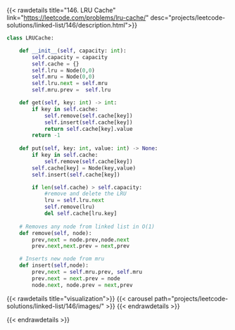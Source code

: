 {{< rawdetails title="146. LRU Cache" link="https://leetcode.com/problems/lru-cache/" 
	desc="projects/leetcode-solutions/linked-list/146/description.html">}}

```python
class LRUCache:

    def __init__(self, capacity: int):
        self.capacity = capacity
        self.cache = {}    
        self.lru = Node(0,0)
        self.mru = Node(0,0)
        self.lru.next = self.mru
        self.mru.prev =  self.lru

    def get(self, key: int) -> int:
        if key in self.cache:
            self.remove(self.cache[key])
            self.insert(self.cache[key])
            return self.cache[key].value
        return -1
        
    def put(self, key: int, value: int) -> None:
        if key in self.cache:
            self.remove(self.cache[key])
        self.cache[key] = Node(key,value)
        self.insert(self.cache[key])

        if len(self.cache) > self.capacity:
            #remove and delete the LRU
            lru = self.lru.next
            self.remove(lru)
            del self.cache[lru.key]
        
	# Removes any node from linked list in O(1)
    def remove(self, node):
        prev,next = node.prev,node.next
        prev.next,next.prev = next,prev

	# Inserts new node from mru
    def insert(self,node):
        prev,next = self.mru.prev, self.mru
        prev.next = next.prev = node
        node.next, node.prev = next,prev
```


{{< rawdetails title="visualization">}}
{{< carousel path="projects/leetcode-solutions/linked-list/146/images/" >}}
{{< endrawdetails >}}

{{< endrawdetails >}}